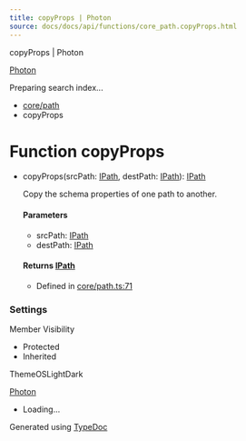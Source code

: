```yaml
---
title: copyProps | Photon
source: docs/docs/api/functions/core_path.copyProps.html
---
```


copyProps | Photon

[Photon](../index.md)




Preparing search index...

* [core/path](../modules/core_path.md)
* copyProps

# Function copyProps

* copyProps(srcPath: [IPath](../interfaces/core_schema.IPath.md), destPath: [IPath](../interfaces/core_schema.IPath.md)): [IPath](../interfaces/core_schema.IPath.md)

  Copy the schema properties of one path to another.

  #### Parameters

  + srcPath: [IPath](../interfaces/core_schema.IPath.md)
  + destPath: [IPath](../interfaces/core_schema.IPath.md)

  #### Returns [IPath](../interfaces/core_schema.IPath.md)

  + Defined in [core/path.ts:71](https://github.com/mwhite454/photon/blob/main/packages/photon/src/core/path.ts#L71)

### Settings

Member Visibility

* Protected
* Inherited

ThemeOSLightDark

[Photon](../index.md)

* Loading...

Generated using [TypeDoc](https://typedoc.org/)
